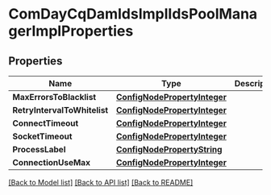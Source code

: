 # ComDayCqDamIdsImplIdsPoolManagerImplProperties

## Properties
Name | Type | Description | Notes
------------ | ------------- | ------------- | -------------
**MaxErrorsToBlacklist** | [**ConfigNodePropertyInteger**](configNodePropertyInteger.md) |  | [optional] 
**RetryIntervalToWhitelist** | [**ConfigNodePropertyInteger**](configNodePropertyInteger.md) |  | [optional] 
**ConnectTimeout** | [**ConfigNodePropertyInteger**](configNodePropertyInteger.md) |  | [optional] 
**SocketTimeout** | [**ConfigNodePropertyInteger**](configNodePropertyInteger.md) |  | [optional] 
**ProcessLabel** | [**ConfigNodePropertyString**](configNodePropertyString.md) |  | [optional] 
**ConnectionUseMax** | [**ConfigNodePropertyInteger**](configNodePropertyInteger.md) |  | [optional] 

[[Back to Model list]](../README.md#documentation-for-models) [[Back to API list]](../README.md#documentation-for-api-endpoints) [[Back to README]](../README.md)



